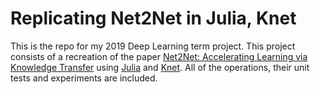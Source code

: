 # Replicating Net2Net in Julia, Knet

This is the repo for my 2019 Deep Learning term project. This project consists of a recreation of the paper [Net2Net: Accelerating Learning via Knowledge Transfer](https://arxiv.org/abs/1511.05641) using [Julia](https://julialang.org/) and [Knet](https://github.com/denizyuret/Knet.jl). All of the operations, their unit tests and experiments are included.
